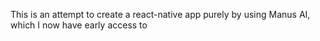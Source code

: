 This is an attempt to create a react-native app purely by using Manus AI, which I now have early access to
